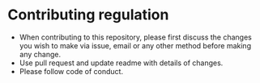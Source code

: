 # Contributing regulation

* When contributing to this repository, please first discuss the changes you wish to make via issue, email or any other method before making any change.
* Use pull request and update readme with details of changes.
* Please follow code of conduct.
